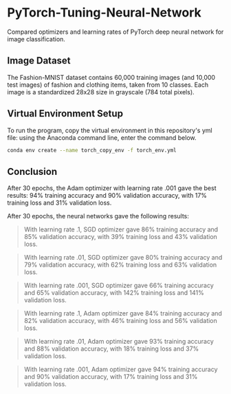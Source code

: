 # PyTorch-Tuning-Neural-Network
Compared optimizers and learning rates of PyTorch deep neural network for image classification.

## Image Dataset
The Fashion-MNIST dataset contains 60,000 training images (and 10,000 test images) of fashion and clothing items, taken from 10 classes. Each image is a standardized 28x28 size in grayscale (784 total pixels).

## Virtual Environment Setup
To run the program, copy the virtual environment in this repository's yml file: using the Anaconda command line, enter the command below.  
```bash
conda env create --name torch_copy_env -f torch_env.yml
```

## Conclusion
After 30 epochs, the Adam optimizer with learning rate .001 gave the best results: 94% training accuracy and 90% validation accuracy, with 17% training loss and 31% validation loss.

After 30 epochs, the neural networks gave the following results:

  > With learning rate .1, SGD optimizer gave 86% training accuracy and 85% validation accuracy, with 39% training loss and 43% validation loss.

  > With learning rate .01, SGD optimizer gave 80% training accuracy and 79% validation accuracy, with 62% training loss and 63% validation loss.

  > With learning rate .001, SGD optimizer gave 66% training accuracy and 65% validation accuracy, with 142% training loss and 141% validation loss.

  > With learning rate .1, Adam optimizer gave 84% training accuracy and 82% validation accuracy, with 46% training loss and 56% validation loss.

  > With learning rate .01, Adam optimizer gave 93% training accuracy and 88% validation accuracy, with 18% training loss and 37% validation loss.

  > With learning rate .001, Adam optimizer gave 94% training accuracy and 90% validation accuracy, with 17% training loss and 31% validation loss.

